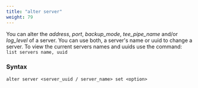 ```yaml
---
title: "alter server"
weight: 79
---
```


You can alter the *address*, *port*, *backup_mode*, *tee_pipe_name* and/or *log_level* of a server. You can use
both, a server's name or uuid to change a server. To view the current servers
names and uuids use the command: `list servers name, uuid`

### Syntax

    alter server <server_uuid / server_name> set <option>

